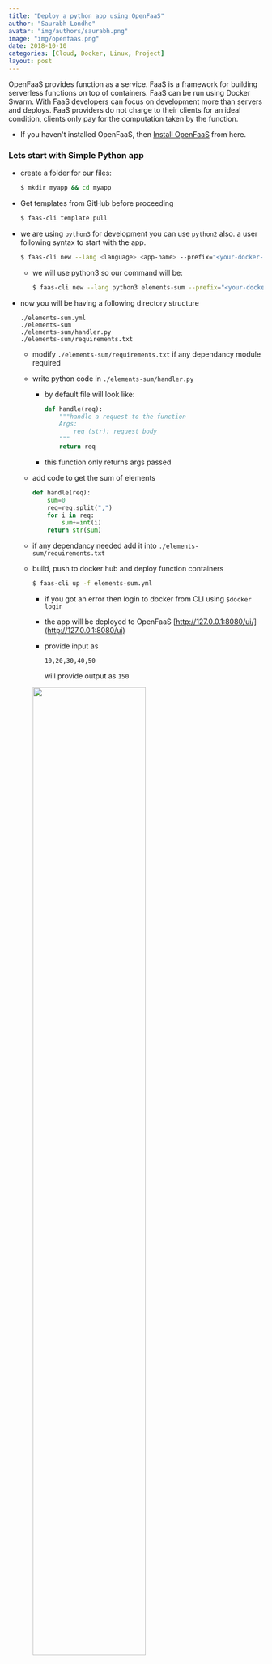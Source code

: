 ```yaml
---
title: "Deploy a python app using OpenFaaS"
author: "Saurabh Londhe"
avatar: "img/authors/saurabh.png"
image: "img/openfaas.png"
date: 2018-10-10
categories: [Cloud, Docker, Linux, Project]
layout: post
---
```


OpenFaaS provides function as a service. FaaS is a framework for building serverless functions on top of containers. FaaS can be run using Docker Swarm.
With FaaS developers can focus on development more than servers and deploys. FaaS providers do not charge to their clients for an ideal condition, clients only pay for the computation taken by the function.

- If you haven't installed OpenFaaS, then [Install OpenFaaS](https://github.com/openfaas/workshop/blob/master/lab1.md) from here.

### Lets start with Simple Python app

- create a folder for our files:

  ```sh
  $ mkdir myapp && cd myapp
  ```

- Get templates from GitHub before proceeding

  ```sh
  $ faas-cli template pull
  ```

- we are using `python3` for development you can use `python2` also. a user following syntax to start with the app.

  ```sh
  $ faas-cli new --lang <language> <app-name> --prefix="<your-docker-username>"
  ```

  - we will use python3 so our command will be:

    ```sh
    $ faas-cli new --lang python3 elements-sum --prefix="<your-docker-username>"
    ```

- now you will be having a following directory structure

      ./elements-sum.yml
      ./elements-sum
      ./elements-sum/handler.py
      ./elements-sum/requirements.txt

  - modify `./elements-sum/requirements.txt` if any dependancy module required
  - write python code in `./elements-sum/handler.py`

    - by default file will look like:

      ```python
      def handle(req):
          """handle a request to the function
          Args:
              req (str): request body
          """
          return req
      ```

    - this function only returns args passed

  - add code to get the sum of elements

    ```python
    def handle(req):
        sum=0
        req=req.split(",")
        for i in req:
            sum+=int(i)
        return str(sum)
    ```

  - if any dependancy needed add it into `./elements-sum/requirements.txt`

  - build, push to docker hub and deploy function containers

    ```sh
    $ faas-cli up -f elements-sum.yml
    ```

    - if you got an error then login to docker from CLI using `$docker login`
    - the app will be deployed to OpenFaaS [http://127.0.0.1:8080/ui/](http://127.0.0.1:8080/ui)
    - provide input as

      `10,20,30,40,50`

      will provide output as `150`

    <img src="https://saurabhlondhe.github.io/static/assets/img/blog/openfaas/openfaas_demo1.png" style="width: 70%">

    - or

      ```sh
      $ echo 10,20,30,40,50 | faas-cli invoke elements-sum
      ```

  - You can add other functions in `./elements-sum/handler.py`

As well as python we can deploy many apps written in different languages
